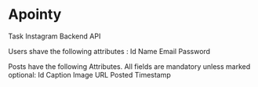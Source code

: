 # Apointy
Task  Instagram Backend API

Users shave the following attributes :
Id
Name
Email
Password

Posts have the following Attributes. All fields are mandatory unless marked optional:
Id
Caption
Image URL
Posted Timestamp
